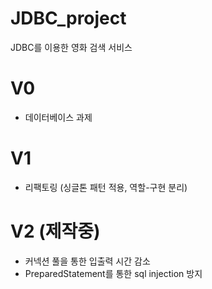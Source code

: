 # JDBC_project
 JDBC를 이용한 영화 검색 서비스

# V0
- 데이터베이스 과제

# V1
- 리팩토링 (싱글톤 패턴 적용, 역할-구현 분리)

# V2 (제작중)
- 커넥션 풀을 통한 입출력 시간 감소
- PreparedStatement를 통한 sql injection 방지
